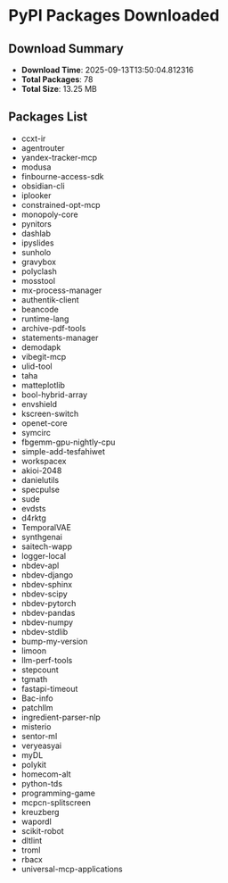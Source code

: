 # PyPI Packages Downloaded

## Download Summary
- **Download Time**: 2025-09-13T13:50:04.812316
- **Total Packages**: 78
- **Total Size**: 13.25 MB

## Packages List
- ccxt-ir
- agentrouter
- yandex-tracker-mcp
- modusa
- finbourne-access-sdk
- obsidian-cli
- iplooker
- constrained-opt-mcp
- monopoly-core
- pynitors
- dashlab
- ipyslides
- sunholo
- gravybox
- polyclash
- mosstool
- mx-process-manager
- authentik-client
- beancode
- runtime-lang
- archive-pdf-tools
- statements-manager
- demodapk
- vibegit-mcp
- ulid-tool
- taha
- matteplotlib
- bool-hybrid-array
- envshield
- kscreen-switch
- openet-core
- symcirc
- fbgemm-gpu-nightly-cpu
- simple-add-tesfahiwet
- workspacex
- akioi-2048
- danielutils
- specpulse
- sude
- evdsts
- d4rktg
- TemporalVAE
- synthgenai
- saitech-wapp
- logger-local
- nbdev-apl
- nbdev-django
- nbdev-sphinx
- nbdev-scipy
- nbdev-pytorch
- nbdev-pandas
- nbdev-numpy
- nbdev-stdlib
- bump-my-version
- limoon
- llm-perf-tools
- stepcount
- tgmath
- fastapi-timeout
- Bac-info
- patchllm
- ingredient-parser-nlp
- misterio
- sentor-ml
- veryeasyai
- myDL
- polykit
- homecom-alt
- python-tds
- programming-game
- mcpcn-splitscreen
- kreuzberg
- wapordl
- scikit-robot
- dltlint
- troml
- rbacx
- universal-mcp-applications
